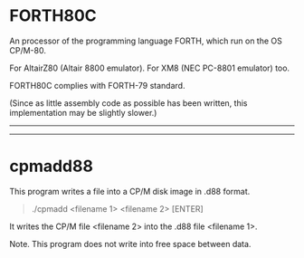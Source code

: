 # FORTH80C

An processor of the programming language FORTH, which run on the OS CP/M-80.

For AltairZ80 (Altair 8800 emulator).
For XM8 (NEC PC-8801 emulator) too.

FORTH80C complies with FORTH-79 standard.

(Since as little assembly code as possible has been written, this implementation may be slightly slower.)

-------------------------
-------------------------

# cpmadd88

This program writes a file into a CP/M disk image in .d88 format.

> ./cpmadd \<filename 1> \<filename 2\> \[ENTER\]

It writes the CP/M file \<filename 2\> into the .d88 file \<filename 1>.

Note. This program does not write into free space between data.
